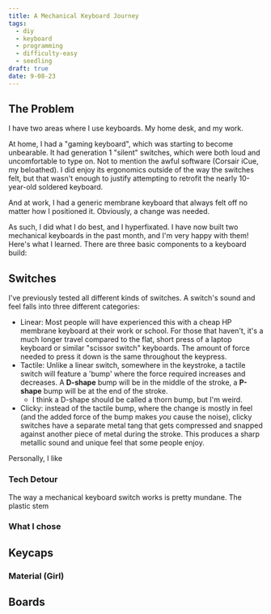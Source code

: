 ```yaml
---
title: A Mechanical Keyboard Journey
tags:
  - diy
  - keyboard
  - programming
  - difficulty-easy
  - seedling
draft: true
date: 9-08-23
---
```

## The Problem

I have two areas where I use keyboards. My home desk, and my work. 

At home, I had a "gaming keyboard", which was starting to become unbearable. It had generation 1 "silent" switches, which were both loud and uncomfortable to type on. Not to mention the awful software (Corsair iCue, my beloathed). I did enjoy its ergonomics outside of the way the switches felt, but that wasn't enough to justify attempting to retrofit the nearly 10-year-old soldered keyboard.

And at work, I had a generic membrane keyboard that always felt off no matter how I positioned it. Obviously, a change was needed.

As such, I did what I do best, and I hyperfixated. I have now built two mechanical keyboards in the past month, and I'm very happy with them! Here's what I learned. There are three basic components to a keyboard build:
## Switches

I've previously tested all different kinds of switches.  A switch's sound and feel falls into three different categories:
- Linear: Most people will have experienced this with a cheap HP membrane keyboard at their work or school. For those that haven't, it's a much longer travel compared to the flat, short press of a laptop keyboard or similar "scissor switch" keyboards. The amount of force needed to press it down is the same throughout the keypress.
- Tactile: Unlike a linear switch, somewhere in the keystroke, a tactile switch will feature a 'bump' where the force required increases and decreases. A **D-shape** bump will be in the middle of the stroke, a **P-shape** bump will be at the end of the stroke. 
	- I think a D-shape should be called a thorn bump, but I'm weird.
- Clicky: instead of the tactile bump, where the change is mostly in feel (and the added force of the bump makes *you* cause the noise), clicky switches have a separate metal tang that gets compressed and snapped against another piece of metal during the stroke. This produces a sharp metallic sound and unique feel that some people enjoy.

Personally, I like 

### Tech Detour

The way a mechanical keyboard switch works is pretty mundane. The plastic stem 

### What I chose

## Keycaps

### Material (Girl)

## Boards
